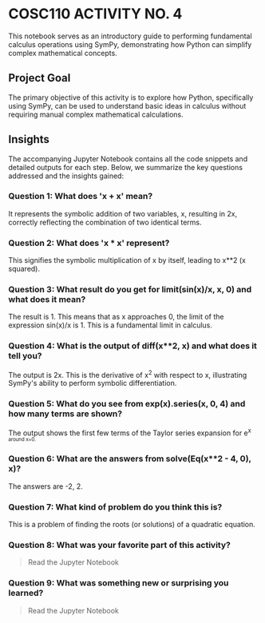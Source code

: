 # COSC110 ACTIVITY NO. 4
This notebook serves as an introductory guide to performing fundamental calculus operations using SymPy, demonstrating how Python can simplify complex mathematical concepts.

## Project Goal
The primary objective of this activity is to explore how Python, specifically using SymPy, can be used to understand basic ideas in calculus without requiring manual complex mathematical calculations.

## Insights
The accompanying Jupyter Notebook contains all the code snippets and detailed outputs for each step. Below, we summarize the key questions addressed and the insights gained:

### Question 1: What does 'x + x' mean?
It represents the symbolic addition of two variables, x, resulting in 2x, correctly reflecting the combination of two identical terms.

### Question 2: What does 'x * x' represent?
This signifies the symbolic multiplication of x by itself, leading to x**2 (x squared).

### Question 3: What result do you get for limit(sin(x)/x, x, 0) and what does it mean?
The result is 1. This means that as x approaches 0, the limit of the expression sin(x)/x is 1. This is a fundamental limit in calculus.

### Question 4: What is the output of diff(x**2, x) and what does it tell you?
The output is 2x. This is the derivative of x<sup>2</sup> with respect to x, illustrating SymPy's ability to perform symbolic differentiation.

### Question 5: What do you see from exp(x).series(x, 0, 4) and how many terms are shown?
The output shows the first few terms of the Taylor series expansion for e<sup>x<sup/> around x=0.

### Question 6: What are the answers from solve(Eq(x**2 - 4, 0), x)?
The answers are -2, 2.

### Question 7: What kind of problem do you think this is?
This is a problem of finding the roots (or solutions) of a quadratic equation.

### Question 8: What was your favorite part of this activity?
> Read the Jupyter Notebook

### Question 9: What was something new or surprising you learned?
> Read the Jupyter Notebook


